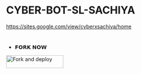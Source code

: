 # CYBER-BOT-SL-SACHIYA
https://sites.google.com/view/cyberxsachiya/home




 

# 

* 𝗙𝗢𝗥𝗞 𝗡𝗢𝗪

<p align="left">

<a href="https://github.com/SL-CYBER-WA-BOT/CYBER-BOT-SL-SACHIYA/fork"><img align="center" src="https://telegra.ph/file/3514997e86c4bb12d8f67.png" alt="Fork and deploy" height="35" width="155" /></a>

# 
